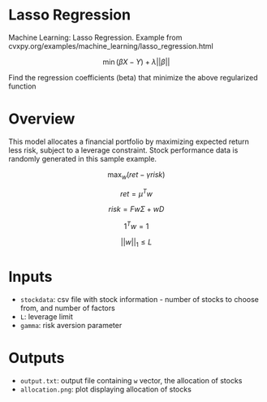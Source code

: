 # Lasso Regression
Machine Learning: Lasso Regression. Example from cvxpy.org/examples/machine_learning/lasso_regression.html

$$\min (\beta X - Y)+\lambda||\beta||$$

Find the regression coefficients (beta) that minimize the above regularized function


# Overview

This model allocates a financial portfolio by maximizing expected return less risk, subject to a leverage constraint. Stock performance data is randomly generated in this sample example.

$$\max_w (ret - \gamma risk)$$

$$ret=\mu^T w$$

$$risk=Fw\Sigma+wD$$

$$1^T w = 1$$

$$||w||_1 \leq L$$



# Inputs

* `stockdata`: csv file with stock information - number of stocks to choose from, and number of factors
* `L`: leverage limit
* `gamma`: risk aversion parameter


# Outputs

* `output.txt`: output file containing `w` vector, the allocation of stocks
* `allocation.png`: plot displaying allocation of stocks